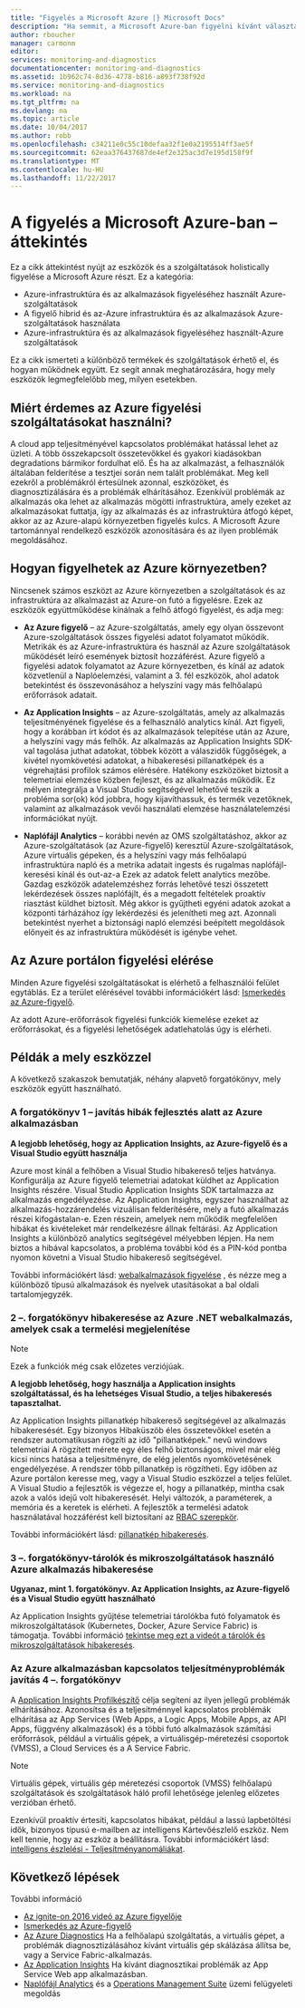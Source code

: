 ```yaml
---
title: "Figyelés a Microsoft Azure |} Microsoft Docs"
description: "Ha semmit, a Microsoft Azure-ban figyelni kívánt választási lehetőségek. A figyelő az Azure, az Application Insights és Naplóelemzési"
author: rboucher
manager: carmonm
editor: 
services: monitoring-and-diagnostics
documentationcenter: monitoring-and-diagnostics
ms.assetid: 1b962c74-8d36-4778-b816-a893f738f92d
ms.service: monitoring-and-diagnostics
ms.workload: na
ms.tgt_pltfrm: na
ms.devlang: na
ms.topic: article
ms.date: 10/04/2017
ms.author: robb
ms.openlocfilehash: c34211e0c55c10defaa32f1e0a2195514ff3ae5f
ms.sourcegitcommit: 62eaa376437687de4ef2e325ac3d7e195d158f9f
ms.translationtype: MT
ms.contentlocale: hu-HU
ms.lasthandoff: 11/22/2017
---
```

# <a name="overview-of-monitoring-in-microsoft-azure"></a>A figyelés a Microsoft Azure-ban – áttekintés
Ez a cikk áttekintést nyújt az eszközök és a szolgáltatások holistically figyelése a Microsoft Azure részt. Ez a kategória:
- Azure-infrastruktúra és az alkalmazások figyeléséhez használt Azure-szolgáltatások
- A figyelő hibrid és az-Azure infrastruktúra és az alkalmazások Azure-szolgáltatások használata
- Azure-infrastruktúra és az alkalmazások figyeléséhez használt-Azure szolgáltatások

Ez a cikk ismerteti a különböző termékek és szolgáltatások érhető el, és hogyan működnek együtt. Ez segít annak meghatározására, hogy mely eszközök legmegfelelőbb meg, milyen esetekben.  

## <a name="why-use-azures-monitoring-services"></a>Miért érdemes az Azure figyelési szolgáltatásokat használni?

A cloud app teljesítményével kapcsolatos problémákat hatással lehet az üzleti. A több összekapcsolt összetevőkkel és gyakori kiadásokban degradations bármikor fordulhat elő. És ha az alkalmazást, a felhasználók általában felderítése a tesztjei során nem talált problémákat. Meg kell ezekről a problémákról értesülnek azonnal, eszközöket, és diagnosztizálására és a problémák elhárításához. Ezenkívül problémák az alkalmazás oka lehet az alkalmazás mögötti infrastruktúra, amely ezeket az alkalmazásokat futtatja, így az alkalmazás és az infrastruktúra átfogó képet, akkor az az Azure-alapú környezetben figyelés kulcs. A Microsoft Azure tartománnyal rendelkező eszközök azonosítására és az ilyen problémák megoldásához.

## <a name="how-do-i-monitor-my-azure-environment"></a>Hogyan figyelhetek az Azure környezetben?

Nincsenek számos eszközt az Azure környezetben a szolgáltatások és az infrastruktúra az alkalmazást az Azure-on futó a figyelésre. Ezek az eszközök együttműködése kínálnak a felhő átfogó figyelést, és adja meg:

-   **Az Azure figyelő** – az Azure-szolgáltatás, amely egy olyan összevont Azure-szolgáltatások összes figyelési adatot folyamatot működik. Metrikák és az Azure-infrastruktúra és használ az Azure szolgáltatások működését leíró események biztosít hozzáférést. Azure figyelő a figyelési adatok folyamatot az Azure környezetben, és kínál az adatok közvetlenül a Naplóelemzési, valamint a 3. fél eszközök, ahol adatok betekintést és összevonásához a helyszíni vagy más felhőalapú erőforrások adatait.

-   **Az Application Insights** – az Azure-szolgáltatás, amely az alkalmazás teljesítményének figyelése és a felhasználó analytics kínál. Azt figyeli, hogy a korábban írt kódot és az alkalmazások telepítése után az Azure, a helyszíni vagy más felhők. Az alkalmazás az Application Insights SDK-val tagolása juthat adatokat, többek között a válaszidők függőségek, a kivétel nyomkövetési adatokat, a hibakeresési pillanatképek és a végrehajtási profilok számos elérésére. Hatékony eszközöket biztosít a telemetriai elemzése közben fejleszt, és az alkalmazás működik. Ez mélyen integrálja a Visual Studio segítségével lehetővé teszik a probléma sor(ok) kód jobbra, hogy kijavíthassuk, és termék vezetőknek, valamint az alkalmazások vevői használati elemzése használatelemzési információkat nyújt.

-   **Naplófájl Analytics** – korábbi nevén az OMS szolgáltatáshoz, akkor az Azure-szolgáltatások (az Azure-figyelő) keresztül Azure-szolgáltatások, Azure virtuális gépeken, és a helyszíni vagy más felhőalapú infrastruktúra napló és a metrika adatait ingests és rugalmas naplófájl-keresési kínál és out-az-a Ezek az adatok felett analytics mezőbe. Gazdag eszközök adatelemzéshez forrás lehetővé teszi összetett lekérdezések összes naplófájlt, és a megadott feltételek proaktív riasztást küldhet biztosít.  Még akkor is gyűjtheti egyéni adatok azokat a központi tárházához így lekérdezési és jelenítheti meg azt. Azonnali betekintést nyerhet a biztonsági napló elemzési beépített megoldások előnyeit és az infrastruktúra működését is igénybe vehet.

## <a name="accessing-monitoring-in-the-azure-portal"></a>Az Azure portálon figyelési elérése
Minden Azure figyelési szolgáltatásokat is elérhető a felhasználói felület egytáblás. Ez a terület elérésével további információkért lásd: [Ismerkedés az Azure-figyelő](monitoring-get-started.md). 

Az adott Azure-erőforrások figyelési funkciók kiemelése ezeket az erőforrásokat, és a figyelési lehetőségek adatlehatolás úgy is elérheti. 

## <a name="examples-of-when-to-use-which-tool"></a>Példák a mely eszközzel 

A következő szakaszok bemutatják, néhány alapvető forgatókönyv, mely eszközök együtt használható. 

### <a name="scenario-1--fix-errors-in-an-azure-application-under-development"></a>A forgatókönyv 1 – javítás hibák fejlesztés alatt az Azure alkalmazásban   

**A legjobb lehetőség, hogy az Application Insights, az Azure-figyelő és a Visual Studio együtt használja**

Azure most kínál a felhőben a Visual Studio hibakereső teljes hatványa. Konfigurálja az Azure figyelő telemetriai adatokat küldhet az Application Insights részére. Visual Studio Application Insights SDK tartalmazza az alkalmazás engedélyezése. Az Application Insights, egyszer használhat az alkalmazás-hozzárendelés vizuálisan felderítésére, mely a futó alkalmazás részei kifogástalan-e. Ezen részein, amelyek nem működik megfelelően hibákat és kivételeket már rendelkezésre állnak feltárási. Az Application Insights a különböző analytics segítségével mélyebben lépjen. Ha nem biztos a hibával kapcsolatos, a probléma további kód és a PIN-kód pontba nyomon követni a Visual Studio hibakereső segítségével. 

További információkért lásd: [webalkalmazások figyelése](../application-insights/app-insights-azure-web-apps.md) , és nézze meg a különböző típusú alkalmazások és nyelvek utasításokat a bal oldali tartalomjegyzék.  

### <a name="scenario-2--debug-an-azure-net-web-application-for-errors-that-only-show-in-production"></a>2 –. forgatókönyv hibakeresése az Azure .NET webalkalmazás, amelyek csak a termelési megjelenítése 

> [!NOTE]
> Ezek a funkciók még csak előzetes verziójúak. 

**A legjobb lehetőség, hogy használja a Application insights szolgáltatással, és ha lehetséges Visual Studio, a teljes hibakeresés tapasztalhat.**

Az Application Insights pillanatkép hibakereső segítségével az alkalmazás hibakeresését. Egy bizonyos Hibaküszöb éles összetevőkkel esetén a rendszer automatikusan rögzíti az idő "pillanatképek." nevű windows telemetriai A rögzített mérete egy éles felhő biztonságos, mivel már elég kicsi nincs hatása a teljesítményre, de elég jelentős nyomkövetésének engedélyezése.  A rendszer több pillanatkép is rögzítheti. Egy időben az Azure portálon keresse meg, vagy a Visual Studio eszközzel a teljes felület. A Visual Studio a fejlesztők is végezze el, hogy a pillanatkép, mintha csak azok a valós idejű volt hibakeresését. Helyi változók, a paraméterek, a memória és a keretek is elérheti. A fejlesztők a termelési adatok használatával hozzáférést kell biztosítani az [RBAC szerepkör](../active-directory/role-based-access-built-in-roles.md).  

További információkért lásd: [pillanatkép hibakeresés](../application-insights/app-insights-snapshot-debugger.md). 

### <a name="scenario-3--debug-an-azure-application-that-uses-containers-or-microservices"></a>3 –. forgatókönyv-tárolók és mikroszolgáltatások használó Azure alkalmazás hibakeresése 

**Ugyanaz, mint 1. forgatókönyv. Az Application Insights, az Azure-figyelő és a Visual Studio együtt használható**

Az Application Insights gyűjtése telemetriai tárolókba futó folyamatok és mikroszolgáltatások (Kubernetes, Docker, Azure Service Fabric) is támogatja. További információ [tekintse meg ezt a videót a tárolók és mikroszolgáltatások hibakeresés](https://go.microsoft.com/fwlink/?linkid=848184). 


### <a name="scenario-4--fix-performance-issues-in-your-azure-application"></a>Az Azure alkalmazásban kapcsolatos teljesítményproblémák javítás 4 –. forgatókönyv

A [Application Insights Profilkészítő](../application-insights/app-insights-profiler.md) célja segíteni az ilyen jellegű problémák elhárításához. Azonosítsa és a teljesítménnyel kapcsolatos problémák elhárítása az App Services (Web Apps, a Logic Apps, Mobile Apps, az API Apps, függvény alkalmazások) és a többi futó alkalmazások számítási erőforrások, például a virtuális gépek, a virtuálisgép-méretezési csoportok (VMSS), a Cloud Services és a A Service Fabric. 

> [!NOTE]
> Virtuális gépek, virtuális gép méretezési csoportok (VMSS) felhőalapú szolgáltatások és szolgáltatások háló profil lehetősége jelenleg előzetes verzióban érhető.   

Ezenkívül proaktív értesíti, kapcsolatos hibákat, például a lassú lapbetöltési idők, bizonyos típusú e-mailben az intelligens Kártevőészlelő eszköz.  Nem kell tennie, hogy az eszköz a beállításra. További információkért lásd: [intelligens észlelési - Teljesítményanomáliákat](../application-insights/app-insights-proactive-performance-diagnostics.md).



## <a name="next-steps"></a>Következő lépések
További információ

* [Az ignite-on 2016 videó az Azure figyelője](https://myignite.microsoft.com/videos/4977)
* [Ismerkedés az Azure-figyelő](monitoring-get-started.md)
* [Az Azure Diagnostics](../azure-diagnostics.md) Ha a felhőalapú szolgáltatás, a virtuális gépet, a problémák diagnosztizálásához kívánt virtuális gép skálázása állítsa be, vagy a Service Fabric-alkalmazás.
* [Az Application Insights](https://azure.microsoft.com/documentation/services/application-insights/) Ha kívánt diagnosztikai problémák az App Service Web app alkalmazásban.
* [Naplófájl Analytics](https://azure.microsoft.com/documentation/services/log-analytics/) és a [Operations Management Suite](https://www.microsoft.com/oms/) üzemi felügyeleti megoldás

